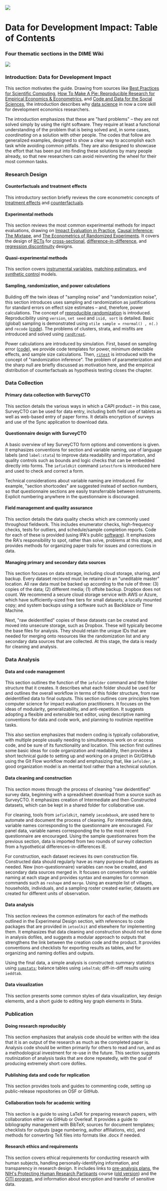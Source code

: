 ![](./img/dime.png)

# Data for Development Impact: Table of Contents

### Four thematic sections in the DIME Wiki

![](./img/dime-wiki.png)

### Introduction: Data for Development Impact

This section motivates the guide. Drawing from sources like [Best Practices for Scientific Computing](https://journals.plos.org/plosbiology/article?id=10.1371/journal.pbio.1001745), [How To Make A Pie: Reproducible Research for Empirical Economics & Econometrics](https://www.tse-fr.eu/sites/default/files/TSE/documents/doc/wp/2018/wp_tse_933.pdf), and [Code and Data for the Social Sciences](https://web.stanford.edu/~gentzkow/research/CodeAndData.pdf), the introduction describes why [data science](https://drewconway.com/zia/2013/3/26/the-data-science-venn-diagram) in now a core skill for development economics researchers.

The introduction emphasizes that these are "hard problems" – they are not solved simply by using the right software. They require at least a functional understanding of the problem that is being solved and, in some cases, *coordinating* on a solution with other people. The codes that follow are generalized examples, designed to show a clear way to accomplish each task while avoiding common pitfalls. They are also designed to showcase the effort that has been put into finding these solutions by many people already, so that new researchers can avoid reinventing the wheel for their most common tasks.

### Research Design
#### Counterfactuals and treatment effects

This introductory section briefly reviews the core econometric concepts of [treatment effects](https://dimewiki.worldbank.org/wiki/Treatment_Effect) and [counterfactuals](https://dimewiki.worldbank.org/wiki/Counterfactual).

#### Experimental methods

This section reviews the most common experimental methods for impact evaluations, drawing on [Impact Evaluation in Practice](http://www.worldbank.org/en/programs/sief-trust-fund/publication/impact-evaluation-in-practice), [Causal Inference: The Mixtape](http://scunning.com/cunningham_mixtape.pdf), and [The Econometrics of Randomized Experiments](https://www.povertyactionlab.org/sites/default/files/publications/athey_imbens_june19.pdf). It covers the design of [RCTs](https://dimewiki.worldbank.org/wiki/Randomized_Control_Trials) for [cross-sectional](https://dimewiki.worldbank.org/wiki/Cross-sectional_Data),  [difference-in-difference](https://dimewiki.worldbank.org/wiki/Difference-in-Differences), and [regression discontinuity](https://dimewiki.worldbank.org/wiki/Regression_Discontinuity) designs.

#### Quasi-experimental methods

This section covers [instrumental variables](https://dimewiki.worldbank.org/wiki/Instrumental_Variables), [matching estimators](https://dimewiki.worldbank.org/wiki/Matching), and [synthetic control](https://dimewiki.worldbank.org/wiki/Synthetic_Controls) models.

#### Sampling, randomization, and power calculations

Building off the twin ideas of "sampling noise" and "randomization noise", this section introduces uses sampling and randomization as justifications for standard errors on effect size estimates – and, therefore, power calculations. The concept of [reproducible randomization](https://dimewiki.worldbank.org/wiki/Randomization_in_Stata) is introduced. Reproducibility using `version`, `set seed` and `isid, sort` is detailed. Basic (global) sampling is demonstrated using `xtile sample = rnormal() , n(.)` and `recode` ([code](https://github.com/bbdaniels/dime-msie-track2-solutions/blob/master/DataWork/Lab5/Dofiles/Analysis/lab5-randomization1.do)). The problems of clusters, strata, and misfits are introduced and solved using [`randtreat`](https://www.researchgate.net/publication/292091060_Dealing_with_misfits_in_random_treatment_assignment).

Power calculations are introduced by simulation. First, based on sampling error ([code](https://gist.github.com/bbdaniels/774d5e5e31f32b74ec91bcb914453ae1)), we provide code templates for power, minimum detectable effects, and sample size calculations. Then, [`ritest`](http://hesss.org/ritest.pdf) is introduced with the concept of "randomization inference". The problem of parameterization and the sharp null are briefly discussed as motivation here, and the empirical distribution of counterfactuals as hypothesis testing closes the chapter.


### Data Collection
#### Primary data collection with SurveyCTO

This section details the various ways in which a CAPI product – in this case, SurveyCTO  can be used for data entry, including both field use of tablets as well as web-based entry of paper forms. It details encryption of surveys and use of the Sync application to download data.

#### Questionnaire design with SurveyCTO

A basic overview of key SurveyCTO form options and conventions is given. It emphasizes conventions for section and variable naming, use of language labels (and `label:stata`) to improve data readability and importation, and quality controls such as bounds and logic checks that can be embedded directly into forms. The `iefieldkit` command `ietestform` is introduced here and used to check and correct a form.

Technical considerations about variable naming are introduced. For example, "section shortcodes" are suggested instead of section numbers, so that questionnaire sections are easily transferrable between instruments. Explicit numbering anywhere in the questionnaire is discouraged.

#### Field management and quality assurance

This section details the data quality checks which are commonly used throughout fieldwork. This includes enumerator checks, high-frequency checks, tests for outliers, and schedule/sample completion reports. Code for each of these is provided (using IPA's public [software](https://github.com/PovertyAction/high-frequency-checks/wiki/Background)). It emphasizes the RA's responsibility to spot, rather than solve, problems at this stage, and provides methods for organizing paper trails for issues and corrections in data.

#### Managing primary and secondary data sources

This section focuses on data storage, including cloud storage, sharing, and backup. Every dataset recieved must be retained in an "uneditable master" location. All raw data must be backed up according to the rule of three: (3) copies of the data; (2) different media; (1) offsite backup. Dropbox does not count. We recommend a secure cloud storage service with AWS or Azure, which have sufficiently-sized free tiers for small datasets; a locally mounted copy; and system backups using a software such as Backblaze or Time Machine.

Next, "raw deidentified" copies of these datasets can be created and moved into unsecure storage, such as Dropbox. These will typically become the base files for analysis. They should retain the unique IDs that are needed for merging onto resources like the randomization list and any secondary data sources that are collected. At this stage, the data is ready for cleaning and analysis.

### Data Analysis

#### Data and code management

This section outlines the function of the `iefolder` command and the folder structure that it creates. It describes what each folder should be used for and outlines the overall workflow in terms of this folder structure, from raw deidentified data to final outputs. This section outlines core principles from computer science for impact evaluation practitioners. It focuses on the ideas of modularity, generalizability, and anti-repetition. It suggests adopting a flexible and extensible text editor, using descriptive naming conventions for data and code work, and planning to routinize repetitive tasks.

This also section emphasizes that modern coding is typically collaborative, with multiple people usually needing to simultaneous work on or access code, and be sure of its functionality and location. This section first outlines some basic ideas for code organization and readability, then provides a short technical guide to setting up and working on a project in Git/GitHub using the Git Flow workflow model and emphasizing that, like `iefolder`, a good organization model is an mental tool rather than a technical solution.

#### Data cleaning and construction

This section moves through the process of cleaning "raw deidentified" survey data, beginning with a spreadsheet download from a source such as SurveyCTO. It emphasizes creation of Intermediate and then Constructed datasets, which can be kept in a shared folder for collaborative use.

For cleaning, tools from `iefieldkit`, namely `iecodebook`, are used here to automate and document the process of cleaning. For intermediate data, variable names corresponding to the questionnaire are encouraged. For panel data, variable names corresponding the to the most recent questionnaire are encouraged. Using the sample questionnaires from the previous section, data is imported from two rounds of survey collection from a hypothetical differences-in-differences IE.

For construction, each dataset recieves its own construction file. Constructed data should regularly have as many purpose-built datasets as needed. New (non-questionnaire) variables can now be created, and secondary data sources merged in. It focuses on conventions for variable naming at each stage and provides syntax and examples for common commands such as `reshape` and `merge`. Using an example list of villages, households, individuals, and a sampling roster created earlier, datasets are created for different units of observation.

#### Data analysis

This section reviews the common estimators for each of the methods outlined in the Experimenal Design section, with references to code packages that are provided in `ietoolkit` and elsewhere for implementing them. It emphasizes that data cleaning and construction should not be done in analysis dofiles, and suggests a modular approach to outputs that strengthens the link between the creation code and the product. It provides conventions and checklists for exporting results as tables, and for organizing and naming dofiles and outputs.

Using the final data, a simple analysis is constructed: summary statistics using [`sumstats`](http://bbdaniels.github.io/stata-code/sumstats); balance tables using `iebaltab`; diff-in-diff results using `ieddtab`.

#### Data visualization

This section presents some common styles of data visualization, key design elements, and a short guide to editing key graph elements in Stata.

### Publication
#### Doing research reproducibly

This section emphasizes that analysis code should be written with the idea that it is an output of the research as much as the completed paper is. Analysis code should be written primarily for others to read and run, and as a methodological investment for re-use in the future. This section suggests routinization of analysis tasks that are done repeatedly, with the goal of producing extremely short core dofiles.

#### Publishing data and code for replication

This section provides tools and guides to commenting code, setting up public-release repositories on OSF or GitHub.

#### Collaboration tools for academic writing

This section is a guide to using LaTeX for preparing research papers, with collaboration either via GitHub or Overleaf. It provides a guide to bibliography management with BibTeX; sources for document templates; checklists for outputs (page numbering, author affiliations, etc), and methods for converting TeX files into formats like .docx if needed.

#### Research ethics and requirements

This section covers ethical requirements for conducting research with human subjects, handling personally-identifying information, and transparency in research design. It includes links to [pre-analysis plans](https://dimewiki.worldbank.org/wiki/Pre-Analysis_Plan), the [NIH's Protecting Human Research Partipants](http://phrptraining.com) course ([old version](https://humansubjects.nih.gov/sites/hs/phrp/PHRP_Archived_Course_Materials.pdf)) and the [CITI program](https://about.citiprogram.org/en/series/human-subjects-research-hsr/), and information about encryption and transfer of sensitive data.
